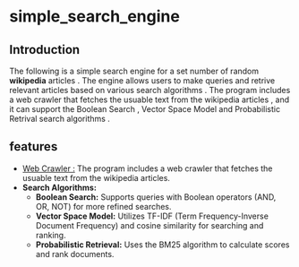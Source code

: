 # simple_search_engine
## Introduction
The following is a simple search engine for a set number of random <b>wikipedia</b> articles . The engine allows users to make queries and retrive relevant articles based on various search algorithms . The program includes a web crawler that fetches the usuable text from the wikipedia articles , and it can support the Boolean Search , Vector Space Model and Probabilistic Retrival search algorithms .

## features 
* <u>Web Crawler :</u>  The program includes a web crawler that fetches the usuable text from the wikipedia articles.
* <b>Search Algorithms:</b>
  * <b>Boolean Search:</b> Supports queries with Boolean operators (AND, OR, NOT) for more refined searches.
  * <b>Vector Space Model:</b> Utilizes TF-IDF (Term Frequency-Inverse Document Frequency) and cosine similarity for searching and ranking.
  * <b>Probabilistic Retrieval:</b> Uses the BM25 algorithm to calculate scores and rank documents.
